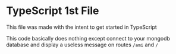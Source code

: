 # TypeScript 1st File

This file was made with the intent to get started in TypeScript

This code basically does nothing except connect to your mongodb database and display a useless message on routes `/ami` and `/`